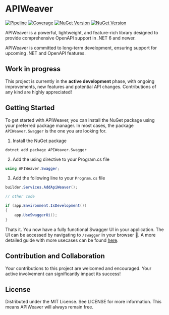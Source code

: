 # APIWeaver

[![Pipeline](https://github.com/xC0dex/APIWeaver/actions/workflows/ci.yml/badge.svg)](https://github.com/xC0dex/APIWeaver/actions/workflows/ci.yml)
[![Coverage](https://sonarcloud.io/api/project_badges/measure?project=xC0dex_APIWeaver&metric=coverage)](https://sonarcloud.io/summary/new_code?id=xC0dex_APIWeaver)
[![NuGet Version](https://img.shields.io/nuget/v/APIWeaver.Swagger)](https://www.nuget.org/packages/APIWeaver.Swagger/)
[![NuGet Version](https://img.shields.io/nuget/dt/APIWeaver.OpenApi)](https://www.nuget.org/packages/APIWeaver.Swagger/)


APIWeaver is a powerful, lightweight, and feature-rich library designed to provide comprehensive OpenAPI support in .NET
6 and newer.

APIWeaver is committed to long-term development, ensuring support for upcoming .NET and OpenAPI features.

## Work in progress

This project is currently in the **active development** phase, with ongoing improvements, new features and potential API
changes. Contributions of any kind are highly appreciated!

## Getting Started
To get started with APIWeaver, you can install the NuGet package using your preferred package manager. In most cases, the package `APIWeaver.Swagger` is the one you are looking for.

1. Install the NuGet package
```shell
dotnet add package APIWeaver.Swagger
```

2. Add the using directive to your Program.cs file
```csharp
using APIWeaver.Swagger;
```

3. Add the following line to your `Program.cs` file
```csharp
builder.Services.AddApiWeaver();

// other code

if (app.Environment.IsDevelopment())
{
    app.UseSwaggerUi();
}
```

Thats it. You now have a fully functional Swagger UI in your application. The UI can be accessed by navigating to `/swagger` in your browser 🥳. A more detailed guide with more usecases can be found [here](/docs/Getting-Started.md).


## Contribution and Collaboration

Your contributions to this project are welcomed and encouraged. Your active involvement can significantly impact its
success!

## License

Distributed under the MIT License. See LICENSE for more information.
This means APIWeaver will always remain free.
